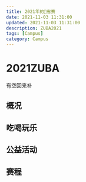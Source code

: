 ```yaml
---
title: 2021年的🏀省赛
date: 2021-11-03 11:31:00
updated: 2021-11-03 11:31:00
description: ZUBA2021
tags: [Campus]
category: Campus
---
```


# 2021ZUBA
有空回来补
## 概况

## 吃喝玩乐

## 公益活动

## 赛程

